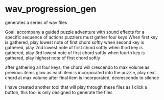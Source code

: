 # wav_progression_gen
generates a series of wav files

Goal: accompany a guided puzzle adventure with sound effects for a specific sequence of actions
puzzlers must gather four keys
When first key is gathered, play lowest note of first chord softly
when second key is gathered, play 2nd lowest note of first chord softly
when third key is gathered, play 3rd lowest note of first chord softly
when fourth key is gathered, play highest note of first chord softly

after gathering all four keys, the chord will crescendo to max volume as previous items glow
as each item is incorporated into the puzzle, play next chord at max volume
after final item is incorporated, decrescendo to silence

I have created another tool that will play through these files as I click a button, this tool is only designed to generate the files
